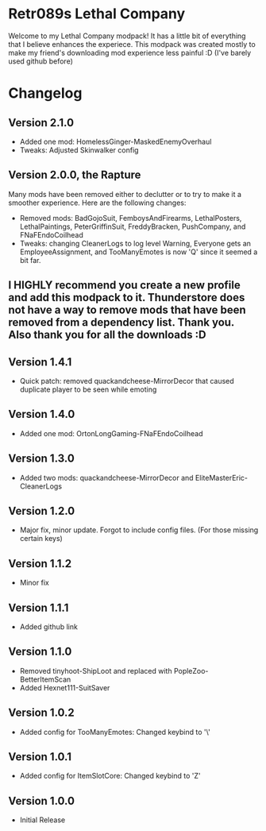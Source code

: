 # Retr089s Lethal Company
Welcome to my Lethal Company modpack! It has a little bit of everything that I believe enhances the experiece. This modpack was created mostly to make my friend's downloading mod experience less painful :D (I've barely used github before)

# Changelog

## Version 2.1.0
- Added one mod: HomelessGinger-MaskedEnemyOverhaul
- Tweaks: Adjusted Skinwalker config
## Version 2.0.0, the Rapture
Many mods have been removed either to declutter or to try to make it a smoother experience. Here are the following changes:
- Removed mods: BadGojoSuit, FemboysAndFirearms, LethalPosters, LethalPaintings, PeterGriffinSuit, FreddyBracken, PushCompany, and FNaFEndoCoilhead
- Tweaks: changing CleanerLogs to log level Warning, Everyone gets an EmployeeAssignment, and TooManyEmotes is now 'Q' since it seemed a bit far.
## I HIGHLY recommend you create a new profile and add this modpack to it. Thunderstore does not have a way to remove mods that have been removed from a dependency list. Thank you. Also thank you for all the downloads :D
## Version 1.4.1
- Quick patch: removed quackandcheese-MirrorDecor that caused duplicate player to be seen while emoting
## Version 1.4.0
- Added one mod: OrtonLongGaming-FNaFEndoCoilhead
## Version 1.3.0
- Added two mods: quackandcheese-MirrorDecor and EliteMasterEric-CleanerLogs
## Version 1.2.0
- Major fix, minor update. Forgot to include config files. (For those missing certain keys)
## Version 1.1.2
- Minor fix
## Version 1.1.1
- Added github link
## Version 1.1.0
- Removed tinyhoot-ShipLoot and replaced with PopleZoo-BetterItemScan
- Added Hexnet111-SuitSaver
## Version 1.0.2
- Added config for TooManyEmotes: Changed keybind to '\\\'
## Version 1.0.1
- Added config for ItemSlotCore: Changed keybind to 'Z'
## Version 1.0.0
- Initial Release
